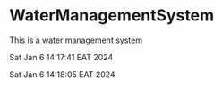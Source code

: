 # WaterManagementSystem
This is a water management system

Sat Jan  6 14:17:41 EAT 2024

Sat Jan  6 14:18:05 EAT 2024
